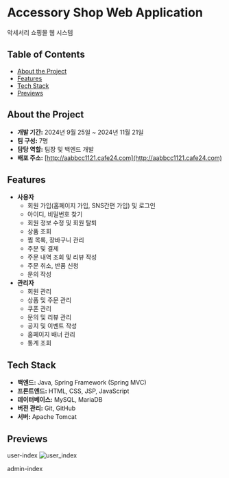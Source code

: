 # Accessory Shop Web Application
악세서리 쇼핑몰 웹 시스템



## Table of Contents
- [About the Project](#about-the-project)
- [Features](#features)
- [Tech Stack](#tech-stack)
- [Previews](#previews)

## About the Project
- **개발 기간:** 2024년 9월 25일 ~ 2024년 11월 21일
- **팀 구성:** 7명
- **담당 역할:** 팀장 및 백엔드 개발
- **배포 주소:** [http://aabbcc1121.cafe24.com](http://aabbcc1121.cafe24.com)

## Features
- **사용자**
  - 회원 가입(홈페이지 가입, SNS간편 가입) 및 로그인
  - 아이디, 비밀번호 찾기
  - 회원 정보 수정 및 회원 탈퇴
  - 상품 조회
  - 찜 목록, 장바구니 관리
  - 주문 및 결제
  - 주문 내역 조회 및 리뷰 작성
  - 주문 취소, 반품 신청
  - 문의 작성
- **관리자**
  - 회원 관리
  - 상품 및 주문 관리
  - 쿠폰 관리
  - 문의 및 리뷰 관리
  - 공지 및 이벤트 작성
  - 홈페이지 배너 관리
  - 통계 조회

## Tech Stack
- **백엔드:** Java, Spring Framework (Spring MVC)
- **프론트엔드:** HTML, CSS, JSP, JavaScript
- **데이터베이스:** MySQL, MariaDB
- **버전 관리:** Git, GitHub
- **서버:** Apache Tomcat

## Previews
user-index
![user_index](https://github.com/user-attachments/assets/3b2854b9-673b-428f-a4ec-ba8856d133a7)

admin-index

  
